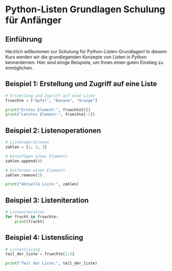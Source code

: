 # Python-Listen Grundlagen Schulung für Anfänger

## Einführung

Herzlich willkommen zur Schulung für Python-Listen-Grundlagen! In diesem Kurs werden wir die grundlegenden Konzepte von Listen in Python kennenlernen. Hier sind einige Beispiele, um Ihnen einen guten Einstieg zu ermöglichen.

## Beispiel 1: Erstellung und Zugriff auf eine Liste

```python
# Erstellung und Zugriff auf eine Liste
fruechte = ["Apfel", "Banane", "Orange"]

print("Erstes Element:", fruechte[0])
print("Letztes Element:", fruechte[-1])
```

## Beispiel 2: Listenoperationen

```python
# Listenoperationen
zahlen = [1, 2, 3]

# Hinzufügen eines Elements
zahlen.append(4)

# Entfernen eines Elements
zahlen.remove(2)

print("Aktuelle Liste:", zahlen)
```

## Beispiel 3: Listeniteration

```python
# Listeniteration
for frucht in fruechte:
    print(frucht)
```

## Beispiel 4: Listenslicing

```python
# Listenslicing
teil_der_liste = fruechte[1:3]

print("Teil der Liste:", teil_der_liste)
```